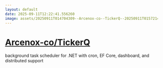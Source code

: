 ```yaml
---
layout: default
date: 2025-09-11T12:22:41.556260
image: assets/20250911T014704309--Arcenox-co--TickerQ--20250911T015721435--cropped.png
---
```


# [Arcenox-co/TickerQ](https://github.com/Arcenox-co/TickerQ)

background task scheduler for .NET with cron, EF Core, dashboard, and distributed support
